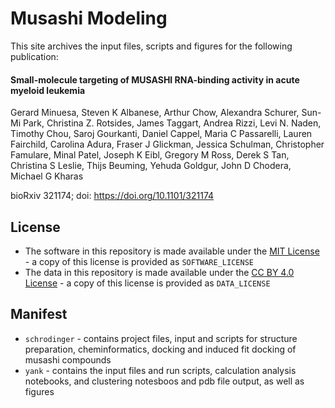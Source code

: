 # Musashi Modeling 

This site archives the input files, scripts and figures for the following publication: 


#### Small-molecule targeting of MUSASHI RNA-binding activity in acute myeloid leukemia

Gerard Minuesa, Steven K Albanese, Arthur Chow, Alexandra Schurer, Sun-Mi Park, Christina Z. Rotsides, James Taggart, Andrea Rizzi, Levi N. Naden, Timothy Chou, Saroj Gourkanti, Daniel Cappel, Maria C Passarelli, Lauren Fairchild, Carolina Adura, Fraser J Glickman, Jessica Schulman, Christopher Famulare, Minal Patel, Joseph K Eibl, Gregory M Ross, Derek S Tan, Christina S Leslie, Thijs Beuming, Yehuda Goldgur, John D Chodera, Michael G Kharas

bioRxiv 321174; doi: https://doi.org/10.1101/321174

## License 

* The software in this repository is made available under the [MIT License](https://opensource.org/licenses/MIT) - a copy of this license is provided as `SOFTWARE_LICENSE`
* The data in this repository is made available under the [CC BY 4.0 License](https://creativecommons.org/licenses/by/4.0/) - a copy of this license is provided as `DATA_LICENSE`

## Manifest 

* `schrodinger` - contains project files, input and scripts for structure preparation, cheminformatics, docking and induced fit docking of musashi compounds 
* `yank` - contains the input files and run scripts, calculation analysis notebooks, and clustering notesboos and pdb file output, as well as figures
